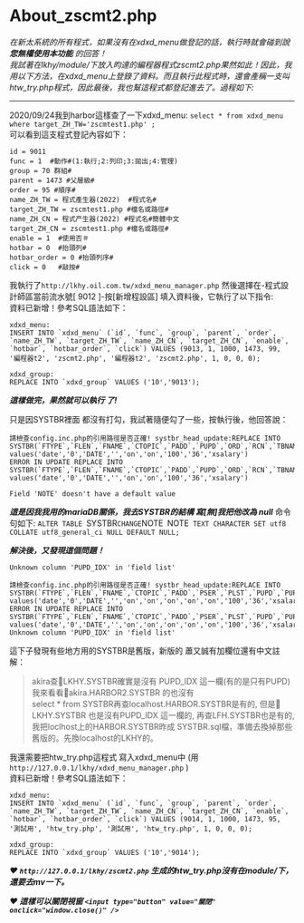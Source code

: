 # About_zscmt2.php

*在新太系統的所有程式，如果沒有在xdxd_menu做登記的話，執行時就會碰到說 **您無權使用本功能** 的回答！   
我試著在lkhy/module/下放入昀達的編程器程式zscmt2.php果然如此！因此，我用以下方法，在xdxd_menu上登錄了資料。而且執行此程式時，還會產稱一支叫htw_try.php程式，因此最後，我也幫這程式都登記進去了。過程如下:*

---

2020/09/24我到harbor這樣查了一下xdxd_menu: `select * from xdxd_menu where target_ZH_TW='zscmtest1.php' ;`  
可以看到這支程式登記內容如下：  
```
id = 9011
func = 1  #動作#(1:執行;2:列印;3:拋出;4:管理)
group = 70 群組#
parent = 1473 #父層級#
order = 95 #順序#
name_ZH_TW = 程式產生器(2022)  #程式名#
target_ZH_TW = zscmtest1.php #檔名或路徑#
name_ZH_CN = 程式产生器(2022) #程式名#簡體中文
target_ZH_CN = zscmtest1.php #檔名或路徑#
enable = 1  #使用否＃
hotbar = 0  #抬頭列#
hotbar_order = 0 #抬頭列序#
click = 0   #敲按#
```

我執行了`http://lkhy.oil.com.tw/xdxd_menu_manager.php` 然後選擇在-程式設計師區當前流水號[ 9012 ]-按[新增程設區] 填入資料後，它執行了以下指令:  
資料已新增！參考SQL語法如下：   
```
xdxd_menu:
INSERT INTO `xdxd_menu` (`id`, `func`, `group`, `parent`, `order`, `name_ZH_TW`, `target_ZH_TW`, `name_ZH_CN`, `target_ZH_CN`, `enable`, `hotbar`, `hotbar_order`, `click`) VALUES (9013, 1, 1000, 1473, 99, '編程器t2', 'zscmt2.php', '編程器t2', 'zscmt2.php', 1, 0, 0, 0);

xdxd_group:
REPLACE INTO `xdxd_group` VALUES ('10','9013');
```

***這樣做完，果然就可以執行 了!***

只是因SYSTBR裡面 都沒有打勾，我試著隨便勾了一些，按執行後，他回答說： 
```
請檢查config.inc.php的引用路徑是否正確! systbr_head_update:REPLACE INTO SYSTBR(`FTYPE`,`FLEN`,`FNAME`,`CTOPIC`,`PADD`,`PUPD`,`ORD`,`RCN`,`TBNAME`) values('date','0','DATE','','on','on','100','36','xsalary')
ERROR IN UPDATE REPLACE INTO SYSTBR(`FTYPE`,`FLEN`,`FNAME`,`CTOPIC`,`PADD`,`PUPD`,`ORD`,`RCN`,`TBNAME`) values('date','0','DATE','','on','on','100','36','xsalary')  

Field 'NOTE' doesn't have a default value
```
***這是因我我用的mariaDB關係，我去SYSTBR的結構 寫[無]我把他改為 null***
命令句如下: `ALTER TABLE `SYSTBR` CHANGE `NOTE` `NOTE` TEXT CHARACTER SET utf8 COLLATE utf8_general_ci NULL DEFAULT NULL;`

***解決後，又發現這個問題！***
```
Unknown column 'PUPD_IDX' in 'field list'

請檢查config.inc.php的引用路徑是否正確! systbr_head_update:REPLACE INTO SYSTBR(`FTYPE`,`FLEN`,`FNAME`,`CTOPIC`,`PADD`,`PSER`,`PLST`,`PUPD`,`PUPD_IDX`,`ORD`,`RCN`,`TBNAME`) values('date','0','DATE','','on','on','on','on','on','100','36','xsalary')
ERROR IN UPDATE REPLACE INTO SYSTBR(`FTYPE`,`FLEN`,`FNAME`,`CTOPIC`,`PADD`,`PSER`,`PLST`,`PUPD`,`PUPD_IDX`,`ORD`,`RCN`,`TBNAME`) values('date','0','DATE','','on','on','on','on','on','100','36','xsalary')
Unknown column 'PUPD_IDX' in 'field list'
```

這下子發現有些地方用的SYSTBR是舊版，新版的 蕭又誠有加欄位還有中文註解：  
>  
>akira查🤣LKHY.SYSTBR確實是沒有 PUPD_IDX 這一欄(有的是只有PUPD) 我來看看🤣akira.HARBOR2.SYSTBR 的也沒有  
>select * from SYSTBR再查localhost.HARBOR.SYSTBR是有的, 但是🤣LKHY.SYSTBR 也是沒有PUPD_IDX 這一欄的, 再查LFH.SYSTBR也是有的,  
>我把loclhost上的HARBOR.SYSTBR昨成 SYSTBR.sql檔，準備去換掉那些舊版的。先換localhost的LKHY的。  
>  

我還需要把htw_try.php這程式 寫入xdxd_menu中 (用 `http://127.0.0.1/lkhy/xdxd_menu_manager.php` )  
資料已新增！參考SQL語法如下：  
```
xdxd_menu:
INSERT INTO `xdxd_menu` (`id`, `func`, `group`, `parent`, `order`, `name_ZH_TW`, `target_ZH_TW`, `name_ZH_CN`, `target_ZH_CN`, `enable`, `hotbar`, `hotbar_order`, `click`) VALUES (9014, 1, 1000, 1473, 95, '測試用', 'htw_try.php', '測試用', 'htw_try.php', 1, 0, 0, 0);

xdxd_group:
REPLACE INTO `xdxd_group` VALUES ('10','9014');
```

***❤️ `http://127.0.0.1/lkhy/zscmt2.php` 生成的htw_try.php沒有在module/下，還要去mv一下。***

***❤️ 這樣可以關閉視窗 `<input type="button" value="關閉" onclick="window.close()" />`***

